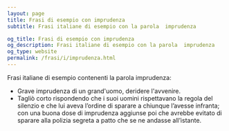 ```yaml
---
layout: page
title: Frasi di esempio con imprudenza 
subtitle: Frasi italiane di esempio con la parola  imprudenza

og_title: Frasi di esempio con imprudenza 
og_description: Frasi italiane di esempio con la parola  imprudenza
og_type: website
permalink: /frasi/i/imprudenza.html
---
```


Frasi italiane di esempio contenenti la parola imprudenza:


- Grave imprudenza di un grand'uomo, deridere l'avvenire.
- Tagliò corto rispondendo che i suoi uomini rispettavano la regola del silenzio e che lui aveva l’ordine di sparare a chiunque l’avesse infranta; con una buona dose di imprudenza aggiunse poi che avrebbe evitato di sparare alla polizia segreta a patto che se ne andasse all’istante.
